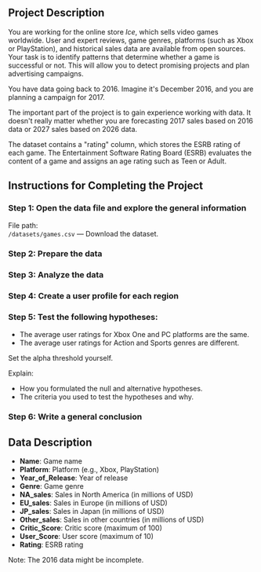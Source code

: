 ## Project Description

You are working for the online store *Ice*, which sells video games worldwide. User and expert reviews, game genres, platforms (such as Xbox or PlayStation), and historical sales data are available from open sources. Your task is to identify patterns that determine whether a game is successful or not. This will allow you to detect promising projects and plan advertising campaigns.

You have data going back to 2016. Imagine it's December 2016, and you are planning a campaign for 2017.

The important part of the project is to gain experience working with data. It doesn't really matter whether you are forecasting 2017 sales based on 2016 data or 2027 sales based on 2026 data.

The dataset contains a "rating" column, which stores the ESRB rating of each game. The Entertainment Software Rating Board (ESRB) evaluates the content of a game and assigns an age rating such as Teen or Adult.

## Instructions for Completing the Project

### Step 1: Open the data file and explore the general information

File path:  
`/datasets/games.csv` — Download the dataset.

### Step 2: Prepare the data

### Step 3: Analyze the data

### Step 4: Create a user profile for each region

### Step 5: Test the following hypotheses:

- The average user ratings for Xbox One and PC platforms are the same.
- The average user ratings for Action and Sports genres are different.

Set the alpha threshold yourself.

Explain:
- How you formulated the null and alternative hypotheses.
- The criteria you used to test the hypotheses and why.

### Step 6: Write a general conclusion

## Data Description

- **Name**: Game name
- **Platform**: Platform (e.g., Xbox, PlayStation)
- **Year_of_Release**: Year of release
- **Genre**: Game genre
- **NA_sales**: Sales in North America (in millions of USD)
- **EU_sales**: Sales in Europe (in millions of USD)
- **JP_sales**: Sales in Japan (in millions of USD)
- **Other_sales**: Sales in other countries (in millions of USD)
- **Critic_Score**: Critic score (maximum of 100)
- **User_Score**: User score (maximum of 10)
- **Rating**: ESRB rating

Note: The 2016 data might be incomplete.

